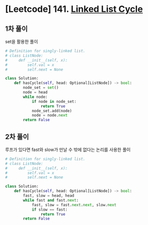 # [Leetcode] 141. [Linked List Cycle](https://leetcode.com/problems/linked-list-cycle/)

## 1차 풀이

set을 활용한 풀이

```py
# Definition for singly-linked list.
# class ListNode:
#     def __init__(self, x):
#         self.val = x
#         self.next = None

class Solution:
    def hasCycle(self, head: Optional[ListNode]) -> bool:
        node_set = set()
        node = head
        while node:
            if node in node_set:
                return True
            node_set.add(node)
            node = node.next
        return False
```

## 2차 풀이

루프가 있다면 fast와 slow가 만날 수 밖에 없다는 논리를 사용한 풀이

```py
# Definition for singly-linked list.
# class ListNode:
#     def __init__(self, x):
#         self.val = x
#         self.next = None

class Solution:
    def hasCycle(self, head: Optional[ListNode]) -> bool:
        fast, slow = head, head
        while fast and fast.next:
            fast, slow = fast.next.next, slow.next
            if slow == fast:
                return True
        return False
```
